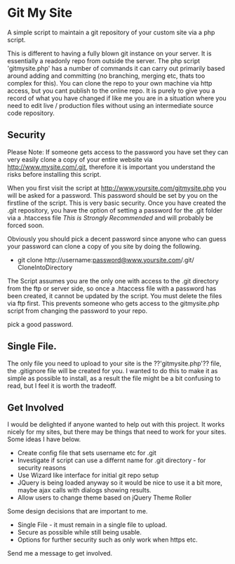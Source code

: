 Git My Site 
===========


A simple script to maintain a git repository of your custom site via a php script.

This is different to having a fully blown git instance on your server.  It is essentially a readonly repo from outside the server.  The php script 'gitmysite.php' has a number of commands it can carry out primarily based around adding and committing (no branching, merging etc, thats too complex for this).  You can clone the repo to your own machine via http access, but you cant publish to the online repo.  It is purely to give you a record of what you have changed if like me you are in a situation where you need to edit live / production files without using an intermediate source code repository.

Security
--------

Please Note:  If someone gets access to the password you have set they can very easily clone a copy of your entire website via http://www.mysite.com/.git, therefore it is important you understand the risks before installing this script.

When you first visit the script at http://www.yoursite.com/gitmysite.php you will be asked for a password.  This password should be set by you on the firstline of the script.  This is very basic security.  Once you have created the .git repository, you have the option of setting a password for the .git folder via a .htaccess file *This is Strongly Recommended* and will probably be forced soon.

Obviously you should pick a decent password since anyone who can guess your password can clone a copy of you site by doing the following.

*  git clone http://username:password@www.yoursite.com/.git/ CloneIntoDirectory

The Script assumes you are the only one with access to the .git directory from the ftp or server side, so once a .htaccess file with a password has been created, it cannot be updated by the script.  You must delete the files via ftp first.  This prevents someone who gets access to the gitmysite.php script from changing the password to your repo. 

pick a good password.

Single File.
------------

The only file you need to upload to your site is the ??'gitmysite.php'?? file, the .gitignore file will be created for you.  I wanted to do this to make it as simple as possible to install, as a result the file might be a bit confusing to read, but I feel it is worth the tradeoff.

Get Involved
------------

I would be delighted if anyone wanted to help out with this project.  It works nicely for my sites, but there may be things that need to work for your sites.  Some ideas I have below.

*  Create config file that sets username etc for .git
*  Investigate if script can use a differnt name for .git directory - for security reasons
*  Use Wizard like interface for initial git repo setup 
*  JQuery is being loaded anyway so it would be nice to use it a bit more, maybe ajax calls with dialogs showing results.
*  Allow users to change theme based on jQuery Theme Roller

Some design decisions that are important to me.

*  Single File - it must remain in a single file to upload.
*  Secure as possible while still being usable.
*  Options for further security such as only work when https etc.
 
Send me a message to get involved.

